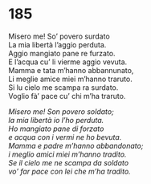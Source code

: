 # 185
  
Misero me! So’ povero surdato  
La mia libertà l’aggio perduta.  
Aggio mangiato pane re furzato.  
E l’acqua cu’ li vierme aggio vevuta.  
Mamma e tata m’hanno abbannunato,  
Li meglie amice miei m’hanno traruto.  
Si lu cielo me scampa ra surdato.  
Voglio fà’ pace cu’ chi m’ha traruto.

*Misero me! Son povero soldato;  
la mia libertà io l’ho perduta.  
Ho mangiato pane di forzato  
e acqua con i vermi ne ho bevuta.  
Mamma e padre m’hanno abbandonato;  
i meglio amici miei m’hanno tradito.  
Se il cielo me ne scampa da soldato  
vo’ far pace con lei che m’ha tradito.*


